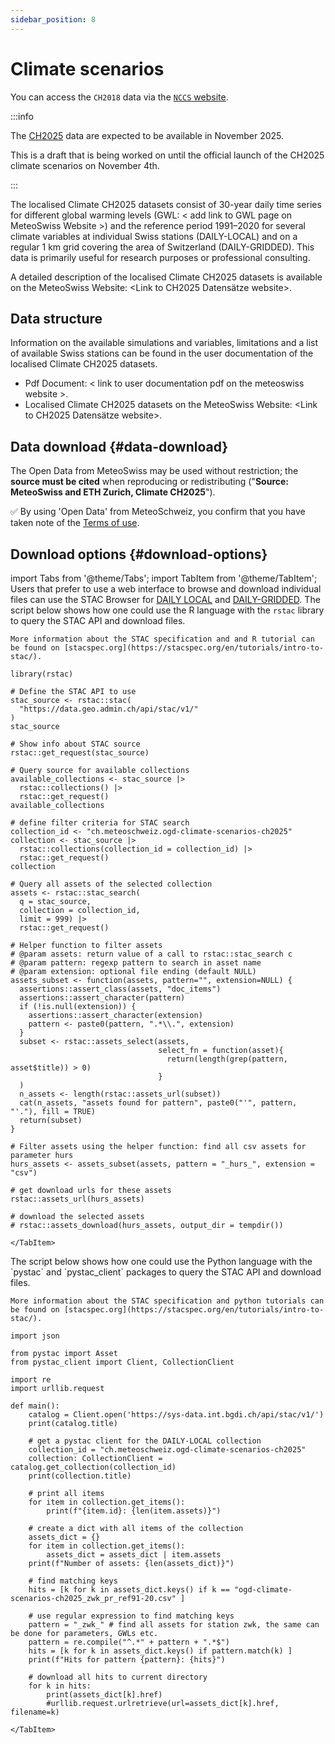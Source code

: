 ```yaml
---
sidebar_position: 8
---
```


# Climate scenarios

You can access the `CH2018` data via the [`NCCS` website](https://www.nccs.admin.ch/nccs/en/home/climate-change-and-impacts/swiss-climate-change-scenarios.html).

:::info

The [CH2025](https://www.meteoswiss.admin.ch/about-us/research-and-cooperation/projects/2023/climate-ch2025.html) data are expected to be available in November 2025.

This is a draft that is being worked on until the official launch of the CH2025 climate scenarios on November 4th.

:::

The localised Climate CH2025 datasets consist of 30-year daily time series for different global warming levels (GWL: < add link to GWL page on MeteoSwiss Website >) and the reference period 1991–2020 for several climate variables at individual Swiss stations (DAILY-LOCAL) and on a regular 1 km grid covering the area of Switzerland (DAILY-GRIDDED). This data is primarily useful for research purposes or professional consulting. 

A detailed description of the localised Climate CH2025 datasets is available on the MeteoSwiss Website: <Link to CH2025 Datensätze website>. 

## Data structure

Information on the available simulations and variables, limitations and a list of available Swiss stations can be found in the user documentation of the localised Climate CH2025 datasets.

* Pdf Document: < link to user documentation pdf on the meteoswiss website >.
* Localised Climate CH2025 datasets on the MeteoSwiss Website: <Link to CH2025 Datensätze website>. 

## Data download {#data-download}

The Open Data from MeteoSwiss may be used without restriction; the **source must be cited** when reproducing or redistributing ("**Source: MeteoSwiss and ETH Zurich, Climate CH2025**").

:white_check_mark: By using 'Open Data' from MeteoSchweiz, you confirm that you have taken note of the [Terms of use](/general/terms-of-use).

## Download options {#download-options}

import Tabs from '@theme/Tabs';
import TabItem from '@theme/TabItem';
<Tabs queryString="download-options" groupId="download-options">
    <TabItem value="browser" label="Manual download via STAC Browser">
    Users that prefer to use a web interface to browse and download individual files can use the STAC Browser for [DAILY LOCAL](https://data.geo.admin.ch/browser/#/collections/ch.meteoschweiz.ogd-climate-scenarios-ch2025?.language=en) and [DAILY-GRIDDED](https://data.geo.admin.ch/browser/#/collections/ch.meteoschweiz.ogd-climate-scenarios-ch2025-grid?.language=en). 
    </TabItem>
    <TabItem value="R" label="Download using R">
    The script below shows how one could use the R language with the `rstac` library to query the STAC API and download files.

    More information about the STAC specification and and R tutorial can be found on [stacspec.org](https://stacspec.org/en/tutorials/intro-to-stac/).

```
library(rstac)

# Define the STAC API to use
stac_source <- rstac::stac(
  "https://data.geo.admin.ch/api/stac/v1/"
)
stac_source

# Show info about STAC source
rstac::get_request(stac_source)

# Query source for available collections
available_collections <- stac_source |>
  rstac::collections() |>
  rstac::get_request()
available_collections

# define filter criteria for STAC search
collection_id <- "ch.meteoschweiz.ogd-climate-scenarios-ch2025"
collection <- stac_source |>
  rstac::collections(collection_id = collection_id) |>
  rstac::get_request()
collection

# Query all assets of the selected collection
assets <- rstac::stac_search(
  q = stac_source,
  collection = collection_id,
  limit = 999) |>
  rstac::get_request()

# Helper function to filter assets
# @param assets: return value of a call to rstac::stac_search c
# @param pattern: regexp pattern to search in asset name
# @param extension: optional file ending (default NULL)
assets_subset <- function(assets, pattern="", extension=NULL) {
  assertions::assert_class(assets, "doc_items")
  assertions::assert_character(pattern)
  if (!is.null(extension)) {
    assertions::assert_character(extension)
    pattern <- paste0(pattern, ".*\\.", extension)
  }
  subset <- rstac::assets_select(assets,
                                 select_fn = function(asset){
                                   return(length(grep(pattern, asset$title)) > 0)
                                 }
  )
  n_assets <- length(rstac::assets_url(subset))
  cat(n_assets, "assets found for pattern", paste0("'", pattern, "'."), fill = TRUE)
  return(subset)
}

# Filter assets using the helper function: find all csv assets for parameter hurs
hurs_assets <- assets_subset(assets, pattern = "_hurs_", extension = "csv")

# get download urls for these assets
rstac::assets_url(hurs_assets)

# download the selected assets
# rstac::assets_download(hurs_assets, output_dir = tempdir())
```
    </TabItem>
<TabItem value="R" label="Download using R">
    The script below shows how one could use the Python language with the `pystac` and `pystac_client` packages to query the STAC API and download files.

    More information about the STAC specification and python tutorials can be found on [stacspec.org](https://stacspec.org/en/tutorials/intro-to-stac/).
```
import json

from pystac import Asset
from pystac_client import Client, CollectionClient

import re
import urllib.request

def main(): 
    catalog = Client.open('https://sys-data.int.bgdi.ch/api/stac/v1/')
    print(catalog.title)

    # get a pystac client for the DAILY-LOCAL collection
    collection_id = "ch.meteoschweiz.ogd-climate-scenarios-ch2025"
    collection: CollectionClient = catalog.get_collection(collection_id)
    print(collection.title)

    # print all items
    for item in collection.get_items():
        print(f"{item.id}: {len(item.assets)}")

    # create a dict with all items of the collection
    assets_dict = {}
    for item in collection.get_items():
        assets_dict = assets_dict | item.assets
    print(f"Number of assets: {len(assets_dict)}")

    # find matching keys
    hits = [k for k in assets_dict.keys() if k == "ogd-climate-scenarios-ch2025_zwk_pr_ref91-20.csv" ]

    # use regular expression to find matching keys
    pattern = "_zwk_" # find all assets for station zwk, the same can be done for parameters, GWLs etc. 
    pattern = re.compile("^.*" + pattern + ".*$")
    hits = [k for k in assets_dict.keys() if pattern.match(k) ]
    print(f"Hits for pattern {pattern}: {hits}")

    # download all hits to current directory
    for k in hits:
        print(assets_dict[k].href)
        #urllib.request.urlretrieve(url=assets_dict[k].href, filename=k)
```
    </TabItem>
</Tabs>






